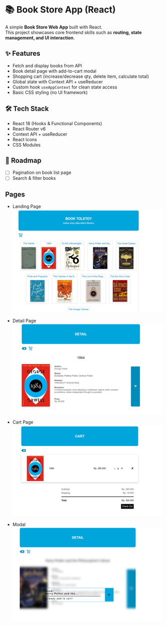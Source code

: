# 📚 Book Store App (React)

A simple **Book Store Web App** built with React.  
This project showcases core frontend skills such as **routing, state management, and UI interaction**.

## ✨ Features

- Fetch and display books from API
- Book detail page with add-to-cart modal
- Shopping cart (increase/decrease qty, delete item, calculate total)
- Global state with Context API + useReducer
- Custom hook `useAppContext` for clean state access
- Basic CSS styling (no UI framework)

## 🛠️ Tech Stack

- React 18 (Hooks & Functional Components)
- React Router v6
- Context API + useReducer
- React Icons
- CSS Modules

## 📌 Roadmap

- [ ] Pagination on book list page
- [ ] Search & filter books

## Pages

- Landing Page
![App Screenshot](./client/public/landing-page.png)

- Detail Page
![App Screenshot](./client/public/detail-page.png)

- Cart Page
![App Screenshot](./client/public/cart-page.png)

- Modal
![App Screenshot](./client/public/modal.png)

